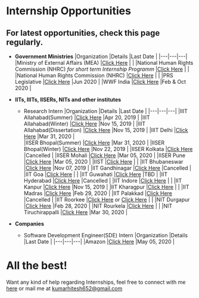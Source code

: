 # Internship Opportunities

## For latest opportunities, check this page regularly.

- **Government Ministries**
  |Organization   |Details   |Last Date   |
  |---|---|---|
  |Ministry of External Affairs (MEA)   |[Click Here](https://www.mea.gov.in/internship-in-mea.htm)   |   |
  |National Human Rights Commission (NHRC) *for short term Internship Programm*   |[Click Here](http://nhrc.nic.in/training-programmes/short-term-internship-programme)   |   |
  |National Human Rights Commission (NHRC)   |[Click Here](http://nhrc.nic.in/training-&-research/training-programmes/summer-intership-programmes)   |   |
  |PRS Legislative   |[Click Here](https://www.prsindia.org/aboutus/internships-at-prs)   |Jun 2020   |
  |WWF India   |[Click Here](https://www.wwfindia.org/who_we_are/internship_at_wwf_india/)   |Feb & Oct 2020   |
  
- **IITs, IIITs, IISERs, NITs and other institutes**
  - Research Intern
    |Organization   |Details   |Last Date   |
    |---|---|---|
    |IIIT Allahabad(Summer)   |[Click Here](https://as.iiita.ac.in/index.php/2019/03/17/internship/)   |Apr 20, 2019   |
    |IIIT Allahabad(Winter)   |[Click Here](https://as.iiita.ac.in/index.php/2019/03/17/internship/)   |Nov 15, 2019   |
    |IIIT Allahabad(Dissertation)   |[Click Here](https://as.iiita.ac.in/index.php/2019/03/17/internship/)   |Nov 15, 2019   |
    |IIIT Delhi   |[Click Here](https://www.iiitd.ac.in/placement/summer-internships)   |Mar 31, 2020   |    
    |IISER Bhopal(Summer)   |[Click Here](https://www.iiserb.ac.in/doaa/internship)   |Mar 31, 2020   |
    |IISER Bhopal(Winter)   |[Click Here](https://www.iiserb.ac.in/doaa/internship)   |Nov 22, 2019   |
    |IISER Kolkata   |[Click Here](https://www.iiserkol.ac.in/~summer.research/)   |Cancelled   |
    |IISER Mohali   |[Click Here](https://www.iisermohali.ac.in/home/front-page-articles/admission-summer-research-program-2020)   |Mar 05, 2020   |
    |IISER Pune   |[Click Here](https://www.iiserpune.ac.in/~sspc/)   |Mar 05, 2020   |
    |IIST   |[Click Here](https://www.iist.ac.in/career/4)   |   |
    |IIT Bhubaneswar   |[Click Here](http://webapps.iitbbs.ac.in/internship-application/index.php)   |Nov 07, 2019   |
    |IIT Gandhinagar   |[Click Here](https://srip.iitgn.ac.in/info/)   |Cancelled   |
    |IIT Goa   |[Click Here](https://www.iitgoa.ac.in/academic.php?pg=intern)   |   |
    |IIT Guwahati   |[Click Here](https://www.iitg.ac.in/cse/summerinternship/)   |TBD   |
    |IIT Hyderabad   |[Click Here](https://cse.iith.ac.in/admissions/internships.html)   |Cancelled   |
    |IIT Indore   |[Click Here](http://people.iiti.ac.in/~sdhina/index.php/opportunities1/internshippositions)   |   |
    |IIT Kanpur   |[Click Here](https://www.teqipiitk.in/workshop/2019/wi19/)   |Nov 15, 2019   |
    |IIT Kharagpur   |[Click Here](https://cse.iitkgp.ac.in/?summerinterns.html)   |   |
    |IIT Madras   |[Click Here](https://sfp.iitm.ac.in)   |Feb 29, 2020   |
    |IIT Palakkad   |[Click Here](https://sun.iitpkd.ac.in)   |Cancelled   |
    |IIT Roorkee   |[Click Here](https://www.iitr.ac.in/dic/internship.html) or [Click Here](http://spark.iitr.ac.in)   |   |
    |NIT Durgapur   |[Click Here](https://admin.nitdgp.ac.in/files/newsfeed/2020/01/15/Summer_Internship.pdf)   |Feb 28, 2020   |
    |NIT Rourkela   |[Click Here](https://eapplication.nitrkl.ac.in/internship/)   |   |
    |NIT Tiruchirappalli   |[Click Here](https://www.nitt.edu/home/rc/Summer-Internship-2020.pdf)   |Mar 30, 2020   |    
    
- **Companies**
  - Software Development Engineer(SDE) Intern
    |Organization   |Details   |Last Date   |
    |---|---|---|
    |Amazon   |[Click Here](https://www.amazewit.in/amazewow)   |May 05, 2020   |
    
# All the best!

Want any kind of help regarding Internships, feel free to connect with me [here](https://www.linkedin.com/in/hitesh-kumar-a03a2b16b/) or mail me at kumarhitesh652@gmail.com

